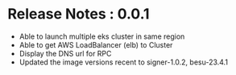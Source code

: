  # Release Notes : 0.0.1
 
 - Able to launch multiple eks cluster in same region
 - Able to get AWS LoadBalancer (elb) to Cluster
 - Display the DNS url for RPC
 - Updated the image versions recent to signer-1.0.2, besu-23.4.1 
